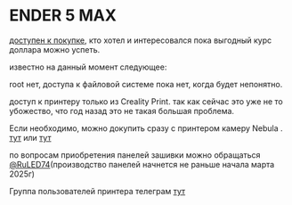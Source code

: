 
<h1>ENDER 5 MAX</h1>

[доступен к покупке](https://aliexpress.ru/item/1005008471350193.html),  кто хотел и интересовался пока выгодный курс доллара можно успеть. 

известно на данный момент следующее:

root нет, доступа к файловой системе пока нет, когда будет непонятно.

доступ к принтеру только из Creality Print. так как сейчас это уже не то убожество, что год назад это не такая большая проблема.

Если необходимо, можно докупить сразу с принтером камеру Nebula . [тут](https://aliexpress.ru/item/1005006159528565.html) или [тут](https://aliexpress.ru/item/1005006124602385.html)

по вопросам приобретения панелей зашивки можно обращаться [@RuLED74](https://t.me/RuLED74)(производство панелей начнется не раньше начала марта 2025г)

Группа пользователей принтера телеграм [тут](https://t.me/Ender_5_Max_Ru)
